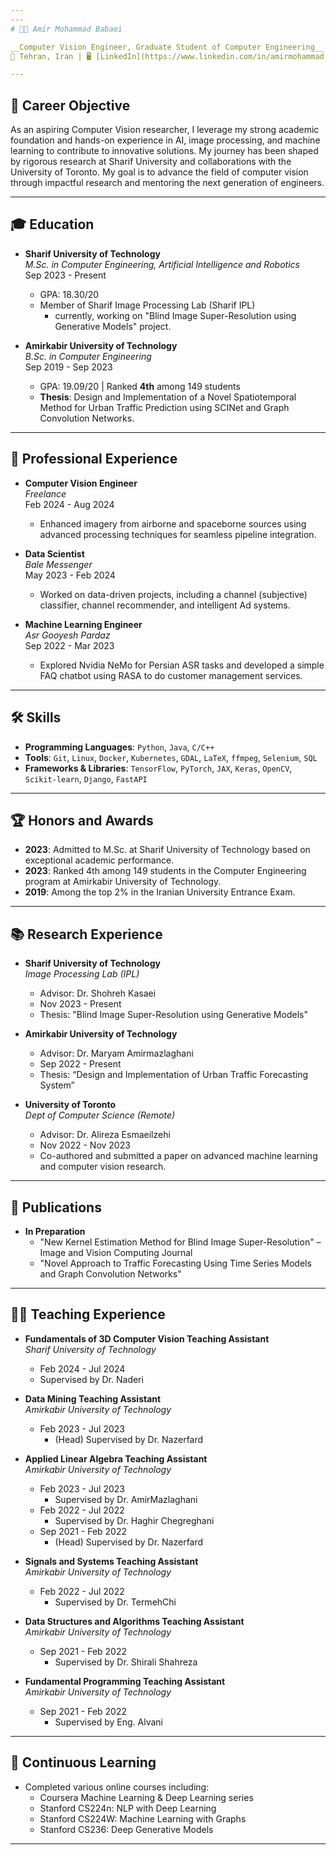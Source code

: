 ```yaml
---
---
# 👨‍💻 Amir Mohammad Babaei

__Computer Vision Engineer, Graduate Student of Computer Engineering__
📍 Tehran, Iran | 🖥 [LinkedIn](https://www.linkedin.com/in/amirmohammad-babaei) | [GitHub](https://github.com/AmirMohamadBabaee) | [Email](mailto:amirmohamad.babaei79@gmail.com)

---
```


## 🎯 Career Objective

As an aspiring Computer Vision researcher, I leverage my strong academic foundation and hands-on experience in AI, image processing, and machine learning to contribute to innovative solutions. My journey has been shaped by rigorous research at Sharif University and collaborations with the University of Toronto. My goal is to advance the field of computer vision through impactful research and mentoring the next generation of engineers.

---

## 🎓 Education

- __Sharif University of Technology__  
  _M.Sc. in Computer Engineering, Artificial Intelligence and Robotics_  
  Sep 2023 - Present  
  - GPA: 18.30/20
  - Member of Sharif Image Processing Lab (Sharif IPL)
    - currently, working on "Blind Image Super-Resolution using Generative Models" project.

- __Amirkabir University of Technology__  
  _B.Sc. in Computer Engineering_  
  Sep 2019 - Sep 2023  
  - GPA: 19.09/20 | Ranked __4th__ among 149 students  
  - __Thesis__: Design and Implementation of a Novel Spatiotemporal Method for Urban Traffic Prediction using SCINet and Graph Convolution Networks.

---

## 💼 Professional Experience

- __Computer Vision Engineer__  
  _Freelance_  
  Feb 2024 - Aug 2024  
  - Enhanced imagery from airborne and spaceborne sources using advanced processing techniques for seamless pipeline integration.

- __Data Scientist__  
  _Bale Messenger_  
  May 2023 - Feb 2024  
  - Worked on data-driven projects, including a channel (subjective) classifier, channel recommender, and intelligent Ad systems.

- __Machine Learning Engineer__  
  _Asr Gooyesh Pardaz_  
  Sep 2022 - Mar 2023  
  - Explored Nvidia NeMo for Persian ASR tasks and developed a simple FAQ chatbot using RASA to do customer management services.

---

## 🛠 Skills

- __Programming Languages__: `Python`, `Java`, `C/C++`
- __Tools__: `Git`, `Linux`, `Docker`, `Kubernetes`, `GDAL`, `LaTeX`, `ffmpeg`, `Selenium`, `SQL`
- __Frameworks & Libraries__: `TensorFlow`, `PyTorch`, `JAX`, `Keras`, `OpenCV`, `Scikit-learn`, `Django`, `FastAPI`

---

## 🏆 Honors and Awards

- __2023__: Admitted to M.Sc. at Sharif University of Technology based on exceptional academic performance.
- __2023__: Ranked 4th among 149 students in the Computer Engineering program at Amirkabir University of Technology.
- __2019__: Among the top 2% in the Iranian University Entrance Exam.

---

## 📚 Research Experience

- __Sharif University of Technology__  
  _Image Processing Lab (IPL)_  
  - Advisor: Dr. Shohreh Kasaei  
  - Nov 2023 - Present
  - Thesis: "Blind Image Super-Resolution using Generative Models"

- __Amirkabir University of Technology__  
  - Advisor: Dr. Maryam Amirmazlaghani  
  - Sep 2022 - Present  
  - Thesis: “Design and Implementation of Urban Traffic Forecasting System”

- __University of Toronto__  
  _Dept of Computer Science (Remote)_  
  - Advisor: Dr. Alireza Esmaeilzehi  
  - Nov 2022 - Nov 2023  
  - Co-authored and submitted a paper on advanced machine learning and computer vision research.

---

## 📄 Publications

- __In Preparation__  
  - "New Kernel Estimation Method for Blind Image Super-Resolution" – Image and Vision Computing Journal  
  - "Novel Approach to Traffic Forecasting Using Time Series Models and Graph Convolution Networks"

---

## 👨‍🏫 Teaching Experience

- __Fundamentals of 3D Computer Vision Teaching Assistant__  
  _Sharif University of Technology_  
  - Feb 2024 - Jul 2024  
  - Supervised by Dr. Naderi

- __Data Mining Teaching Assistant__  
  _Amirkabir University of Technology_  
  - Feb 2023 - Jul 2023  
    - (Head) Supervised by Dr. Nazerfard

- __Applied Linear Algebra Teaching Assistant__  
  _Amirkabir University of Technology_  
  - Feb 2023 - Jul 2023
    - Supervised by Dr. AmirMazlaghani
  - Feb 2022 - Jul 2022
    - Supervised by Dr. Haghir Chegreghani
  - Sep 2021 - Feb 2022  
    - (Head) Supervised by Dr. Nazerfard

- __Signals and Systems Teaching Assistant__  
  _Amirkabir University of Technology_  
  - Feb 2022 - Jul 2022 
    - Supervised by Dr. TermehChi

- __Data Structures and Algorithms Teaching Assistant__  
  _Amirkabir University of Technology_  
  - Sep 2021 - Feb 2022 
    - Supervised by Dr. Shirali Shahreza

- __Fundamental Programming Teaching Assistant__  
  _Amirkabir University of Technology_  
  - Sep 2021 - Feb 2022 
    - Supervised by Eng. Alvani

---

## 🌱 Continuous Learning

- Completed various online courses including:
  - Coursera Machine Learning & Deep Learning series
  - Stanford CS224n: NLP with Deep Learning
  - Stanford CS224W: Machine Learning with Graphs
  - Stanford CS236: Deep Generative Models

---

